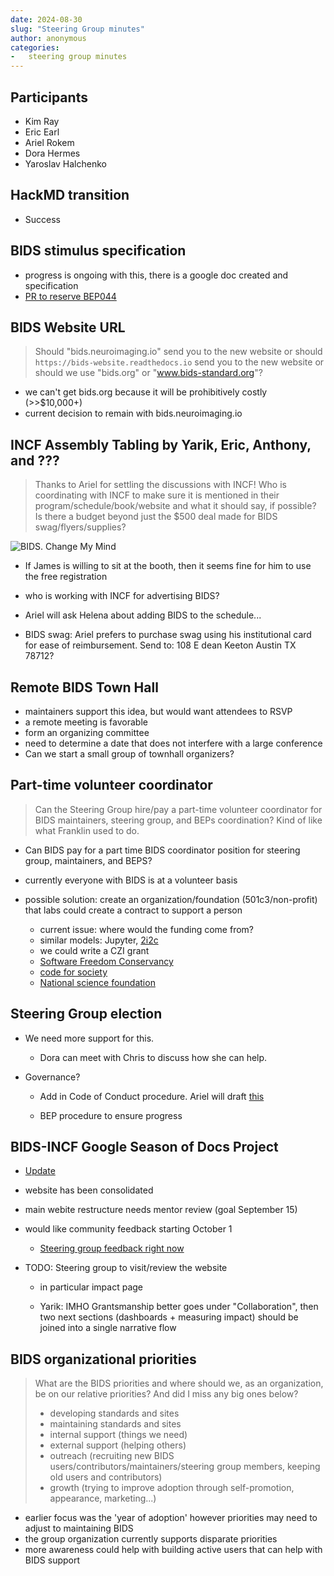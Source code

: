 ```yaml
---
date: 2024-08-30
slug: "Steering Group minutes"
author: anonymous
categories:
-   steering group minutes
---
```


<!-- more -->

## Participants

-   Kim Ray
-   Eric Earl
-   Ariel Rokem
-   Dora Hermes
-   Yaroslav Halchenko

## HackMD transition

-   Success

## BIDS stimulus specification

-   progress is ongoing with this, there is a google doc created and specification
-   [PR to reserve BEP044](https://github.com/bids-standard/bids-website/pull/479)

## BIDS Website URL

> Should "bids.neuroimaging.io" send you to the new website
> or should `https://bids-website.readthedocs.io` send you to the new website
> or should we use "bids.org" or "www.bids-standard.org"?

-   we can't get bids.org because it will be prohibitively costly (>>$10,000+)
-   current decision to remain with bids.neuroimaging.io

## INCF Assembly Tabling by Yarik, Eric, Anthony, and ???

> Thanks to Ariel for settling the discussions with INCF!
> Who is coordinating with INCF to make sure it is mentioned in their program/schedule/book/website
> and what it should say, if possible?
> Is there a budget beyond just the $500 deal made for BIDS swag/flyers/supplies?

![BIDS. Change My Mind](https://hackmd.io/_uploads/ByahOWTjR.png)

-   If James is willing to sit at the booth, then it seems fine for him to use the free registration

-   who is working with INCF for advertising BIDS?

-   Ariel will ask Helena about adding BIDS to the schedule...

-   BIDS swag: Ariel prefers to purchase swag using his institutional card for ease of reimbursement.
    Send to: 108 E dean Keeton Austin TX 78712?

## Remote BIDS Town Hall

-   maintainers support this idea, but would want attendees to RSVP
-   a remote meeting is favorable
-   form an organizing committee
-   need to determine a date that does not interfere with a large conference
-   Can we start a small group of townhall organizers?

## Part-time volunteer coordinator

> Can the Steering Group hire/pay a part-time volunteer coordinator for BIDS maintainers,
> steering group, and BEPs coordination?
> Kind of like what Franklin used to do.

-   Can BIDS pay for a part time BIDS coordinator position for steering group, maintainers, and BEPS?

-   currently everyone with BIDS is at a volunteer basis

-   possible solution: create an organization/foundation (501c3/non-profit) that labs could create a contract to support a person

    -   current issue:  where would the funding come from?
    -   similar models: Jupyter, [2i2c](https://2i2c.org/)
    -   we could write a CZI grant
    -   [Software Freedom Conservancy](https://sfconservancy.org/)
    -   [code for society](https://www.codeforsociety.org/)
    -   [National science foundation](https://new.nsf.gov/funding/opportunities/pathways-enable-open-source-ecosystems-pose)

## Steering Group election

-   We need more support for this.
    -   Dora can meet with Chris to discuss how she can help.

-   Governance?
    -   Add in Code of Conduct procedure.
        Ariel will draft [this](https://docs.google.com/document/d/1Cj9trFifGNqyNtpyEO9FfJLlmDGTbUy5enRAA9rTyH4/edit#heading=h.4k1noo90gelw)

    -   BEP procedure to ensure progress

## BIDS-INCF Google Season of Docs Project

-   [Update](https://docs.google.com/presentation/d/1h3mNGSvrLI43-qJcqu2__oNsDHk-RlKMbv0-z2tOctg/edit?usp=sharing)

-   website has been consolidated

-   main webite restructure needs mentor review (goal September 15)

-   would like community feedback starting October 1
    -   [Steering group feedback right now](https://docs.google.com/document/d/1O3trMc2-9MdLwj-RhRnUyQYe8ciWbvBYTeHqm63PcBg/edit#heading=h.w8lni71xnxbp)

-   TODO: Steering group to visit/review the website
    -   in particular impact page

    -   Yarik:
        IMHO Grantsmanship better goes under "Collaboration",
        then two next sections (dashboards + measuring impact) should be joined into a single narrative flow

## BIDS organizational priorities

> What are the BIDS priorities and where should we, as an organization, be on our relative priorities? And did I miss any big ones below?
> -   developing standards and sites
> -   maintaining standards and sites
> -   internal support (things we need)
> -   external support (helping others)
> -   outreach (recruiting new BIDS users/contributors/maintainers/steering group members, keeping old users and contributors)
> -   growth (trying to improve adoption through self-promotion, appearance, marketing...)

-   earlier focus was the 'year of adoption' however priorities may need to adjust to maintaining BIDS
-   the group organization currently supports disparate priorities
-   more awareness could help with building active users that can help with BIDS support
